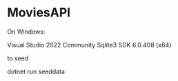 # MoviesAPI

On Windows:

Visual Studio 2022 Community
Sqlite3
SDK 6.0.408 (x64)



to seed

dotnet run seeddata